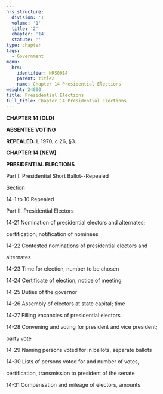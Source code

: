 ```yaml
---
hrs_structure:
  division: '1'
  volume: '1'
  title: '2'
  chapter: '14'
  statute: ''
type: chapter
tags:
  - Government
menu:
  hrs:
    identifier: HRS0014
    parent: title2
    name: Chapter 14 Presidential Elections
weight: 24000
title: Presidential Elections
full_title: Chapter 14 Presidential Elections
---
```

**CHAPTER 14 [OLD]**

**ABSENTEE VOTING**

**REPEALED.** L 1970, c 26, §3.

**CHAPTER 14 [NEW]**

**PRESIDENTIAL ELECTIONS**

Part I. Presidential Short Ballot--Repealed

Section

14-1 to 10 Repealed

Part II. Presidential Electors

14-21 Nomination of presidential electors and alternates;

certification; notification of nominees

14-22 Contested nominations of presidential electors and

alternates

14-23 Time for election, number to be chosen

14-24 Certificate of election, notice of meeting

14-25 Duties of the governor

14-26 Assembly of electors at state capital; time

14-27 Filling vacancies of presidential electors

14-28 Convening and voting for president and vice president;

party vote

14-29 Naming persons voted for in ballots, separate ballots

14-30 Lists of persons voted for and number of votes,

certification, transmission to president of the senate

14-31 Compensation and mileage of electors, amounts